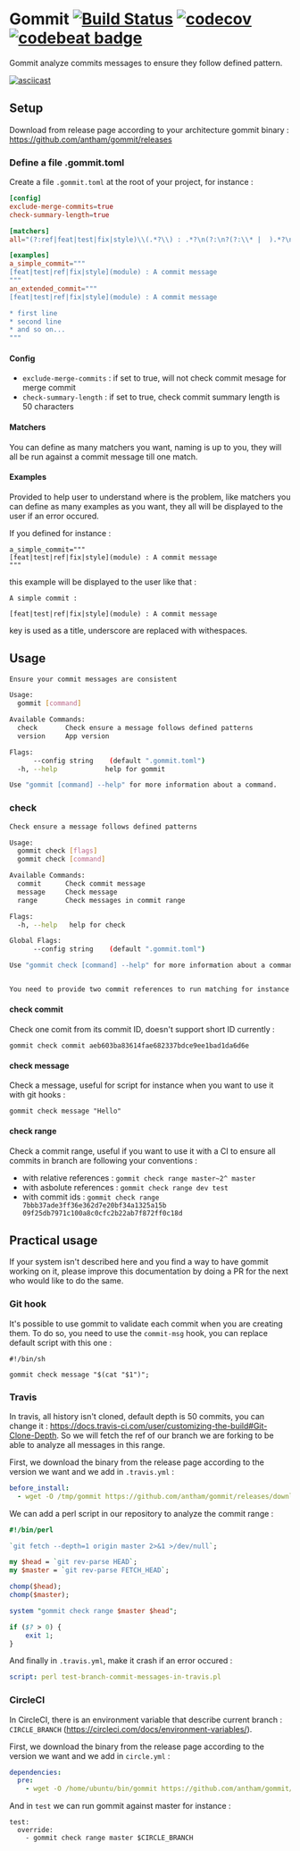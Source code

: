 Gommit [![Build Status](https://travis-ci.org/antham/gommit.svg?branch=master)](https://travis-ci.org/antham/gommit) [![codecov](https://codecov.io/gh/antham/gommit/branch/master/graph/badge.svg)](https://codecov.io/gh/antham/gommit) [![codebeat badge](https://codebeat.co/badges/cc515300-053e-4b62-8184-645be6e6aa2f)](https://codebeat.co/projects/github-com-antham-gommit)
======

Gommit analyze commits messages to ensure they follow defined pattern.

[![asciicast](https://asciinema.org/a/0j12qm7yay1kku7o3vrs67pv2.png)](https://asciinema.org/a/0j12qm7yay1kku7o3vrs67pv2)

## Setup

Download from release page according to your architecture gommit binary : https://github.com/antham/gommit/releases

### Define a file .gommit.toml

Create a file ```.gommit.toml``` at the root of your project, for instance :

```toml
[config]
exclude-merge-commits=true
check-summary-length=true

[matchers]
all="(?:ref|feat|test|fix|style)\\(.*?\\) : .*?\n(?:\n?(?:\\* |  ).*?\n)*"

[examples]
a_simple_commit="""
[feat|test|ref|fix|style](module) : A commit message
"""
an_extended_commit="""
[feat|test|ref|fix|style](module) : A commit message

* first line
* second line
* and so on...
"""
```

#### Config

* ```exclude-merge-commits``` : if set to true, will not check commit mesage for merge commit
* ```check-summary-length``` : if set to true, check commit summary length is 50 characters

#### Matchers

You can define as many matchers you want, naming is up to you, they will all be run against a commit message till one match.

#### Examples

Provided to help user to understand where is the problem, like matchers you can define as many examples as you want, they all will be displayed to the user if an error occured.

If you defined for instance  :

```
a_simple_commit="""
[feat|test|ref|fix|style](module) : A commit message
"""
```

this example will be displayed to the user like that :

```
A simple commit :

[feat|test|ref|fix|style](module) : A commit message
```

key is used as a title, underscore are replaced with withespaces.

## Usage

```bash
Ensure your commit messages are consistent

Usage:
  gommit [command]

Available Commands:
  check       Check ensure a message follows defined patterns
  version     App version

Flags:
      --config string    (default ".gommit.toml")
  -h, --help            help for gommit

Use "gommit [command] --help" for more information about a command.
```

### check

```bash
Check ensure a message follows defined patterns

Usage:
  gommit check [flags]
  gommit check [command]

Available Commands:
  commit      Check commit message
  message     Check message
  range       Check messages in commit range

Flags:
  -h, --help   help for check

Global Flags:
      --config string    (default ".gommit.toml")

Use "gommit check [command] --help" for more information about a command.


You need to provide two commit references to run matching for instance :
```

#### check commit

Check one comit from its commit ID, doesn't support short ID currently :

```gommit check commit aeb603ba83614fae682337bdce9ee1bad1da6d6e```

#### check message

Check a message, useful for script for instance when you want to use it with git hooks :

```gommit check message "Hello"```

#### check range

Check a commit range, useful if you want to use it with a CI to ensure all commits in branch are following your conventions :

* with relative references : ```gommit check range master~2^ master```
* with asbolute references : ```gommit check range dev test```
* with commit ids          : ```gommit check range 7bbb37ade3ff36e362d7e20bf34a1325a15b 09f25db7971c100a8c0cfc2b22ab7f872ff0c18d```

## Practical usage

If your system isn't described here and you find a way to have gommit working on it, please improve this documentation by doing a PR for the next who would like to do the same.

### Git hook

It's possible to use gommit to validate each commit when you are creating them. To do so, you need to use the ```commit-msg``` hook, you can replace default script with this one :

```
#!/bin/sh

gommit check message "$(cat "$1")";
```

### Travis

In travis, all history isn't cloned, default depth is 50 commits, you can change it : https://docs.travis-ci.com/user/customizing-the-build#Git-Clone-Depth. So we will fetch the ref of our branch we are forking to be able to analyze all messages in this range.

First, we download the binary from the release page according to the version we want and we add in ```.travis.yml``` :

```yaml
before_install:
  - wget -O /tmp/gommit https://github.com/antham/gommit/releases/download/v2.0.0/gommit_linux_386 && chmod 777 /tmp/gommit
```

We can add a perl script in our repository to analyze the commit range :

```perl
#!/bin/perl

`git fetch --depth=1 origin master 2>&1 >/dev/null`;

my $head = `git rev-parse HEAD`;
my $master = `git rev-parse FETCH_HEAD`;

chomp($head);
chomp($master);

system "gommit check range $master $head";

if ($? > 0) {
    exit 1;
}
```

And finally in ```.travis.yml```, make it crash if an error occured :

```yaml
script: perl test-branch-commit-messages-in-travis.pl
```

### CircleCI

In CircleCI, there is an environment variable that describe current branch : ```CIRCLE_BRANCH``` (https://circleci.com/docs/environment-variables/).

First, we download the binary from the release page according to the version we want and we add in ```circle.yml``` :

```yaml
dependencies:
  pre:
    - wget -O /home/ubuntu/bin/gommit https://github.com/antham/gommit/releases/download/v2.0.0/gommit_linux_386 && chmod 777 /home/ubuntu/bin/gommit
```

And in ```test``` we can run gommit against master for instance :

```
test:
  override:
    - gommit check range master $CIRCLE_BRANCH
```
